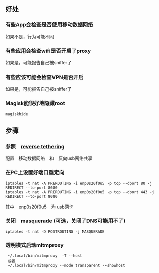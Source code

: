 <!--
author: lizhiwei
head: 
date: 2019-09-09
title: Android 5.0之后反向usb网络共享
tags: https,sniffer,mitm
images: 
category: network
status: publish
summary: 在Android 5.0之后引入了ip rule,使得路由规则更复杂，之间的reverse tethering方法需要进行修改
-->


## 好处

### 有些App会检查是否使用移动数据网络

如果不是，行为可能不同

### 有些应用会检查wifi是否开启了proxy

如果是，可能报告自己被sniffer了

### 有些应该可能会检查VPN是否开启
如果是，可能报告自己被sniffer了



### Magisk能很好地隐藏root

    magiskhide

## 步骤

### 参照　[reverse tethering](reverse_tethering.html) 
配置　移动数据网络　和　反向usb网络共享

### 在PC上设置好端口重定向


    iptables -t nat -A PREROUTING -i enp0s20f0u5 -p tcp --dport 80 -j REDIRECT --to-port 8080
    iptables -t nat -A PREROUTING -i enp0s20f0u5 -p tcp --dport 443 -j REDIRECT --to-port 8080

其中　enp0s20f0u5　为 usb网卡

### 关闭　masquerade (可选，关闭了DNS可能用不了)

    iptables -t nat -D POSTROUTING -j MASQUERADE



### 透明模式启动mitmproxy

     ~/.local/bin/mitmproxy  -T --host
     或者
     ~/.local/bin/mitmproxy --mode transparent --showhost
  

